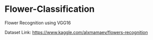 # Flower-Classification
Flower Recognition using VGG16 

Dataset Link:  https://www.kaggle.com/alxmamaev/flowers-recognition
